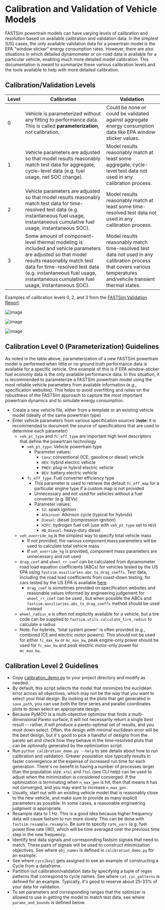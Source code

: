 # Calibration and Validation of Vehicle Models
FASTSim powertrain models can have varying levels of calibration and resolution based on available calibration and validation data. In the simplest (US) cases, the only available validation data for a powertrain model is the EPA "window sticker" energy consumption rates. However, there are also situations in which detailed dynamometer or on-road data is available for a particular vehicle, enabling much more detailed model calibration. This documentation is meant to summarize these various calibration levels and the tools available to help with more detailed calibration.

## Calibration/Validation Levels

| Level | Calibration | Validation | 
| --- | --- | --- | 
| 0 | Vehicle is parameterized without any fitting to performance data. This is called __parameterization__, not calibration.  | Could be none or could be validated against aggregate energy consumption data like EPA window sticker values. | 
| 1 | Vehicle parameters are adjusted so that model results reasonably match test data for aggregate, cycle-level data (e.g. fuel usage, net SOC change). | Model results reasonably match at least some aggregate, cycle-level test data not used in any calibration process. |
| 2 | Vehicle parameters are adjusted so that model results reasonably match test data for time-resolved test data (e.g. instantaneous fuel usage, instantaneous cumulative fuel usage, instantaneous SOC). | Model results reasonably match at least some time-resolved test data not used in any calibration process. |
| 3 | Some amount of component-level thermal modeling is included and vehicle parameters are adjusted so that model results reasonably match test data for time-resolved test data (e.g. instantaneous fuel usage, instantaneous cumulative fuel usage, instantaneous SOC). | Model results reasonably match time-resolved test data not used in any calibration process that covers various temperatures and/vehcile transient thermal states. |

Examples of calibration levels 0, 2, and 3 from the [FASTSim Validation Report](https://www.nrel.gov/docs/fy22osti/81097.pdf):

![image](https://github.com/NREL/fastsim/assets/4818940/1b7dae5d-b328-406e-9e2c-07abadff7a3a)

![image](https://github.com/NREL/fastsim/assets/4818940/530f6a15-8400-4618-a97a-da67609f6ecd)

![image](https://github.com/NREL/fastsim/assets/4818940/8483661f-dee4-4d59-9d69-e6d54dae0100)

## Calibration Level 0 (Parameterization) Guidelines
As noted in the table above, parameterization of a new FASTSim powertrain model is performed when little or no ground truth performance data is available for a specific vehicle. One example of this is if EPA window-sticker fuel economy data is the only available performance data. In this situation, it is recommended to parameterize a FASTSim powertrain model using the most reliable vehicle parameters from available information (e.g., specification websites). This helps to avoid overfitting and relies on the robustness of the FASTSim approach to capture the most important powertrain dynamics and to simulate energy consumption.

- Create a new vehicle file, either from a template or an existing vehicle model (ideally of the same powertrain type)
- Enter vehicle parameters from various specification sources (__note__: it is recommended to document the source of specifications that are used to determine each parameter)
  - `veh_pt_type` and `fc_eff_type` are important high level descriptors that define the powertrain technology
    - `veh_pt_type`: Vehicle powertrain type
      - Parameter values:
        - `Conv`: conventional (ICE, gasoline or diesel) vehicle
        - `HEV`: hybrid electric vehicle
        - `PHEV`: plug-in hybrid electric vehicle
        - `BEV`: battery electric vehicle
    - `fc_eff_type`: Fuel converter efficiency type
      - This parameter is used to retrieve the default `fc_eff_map` for a particular engine type if a custom map is not provided
      - Unnecessary and not used for vehicles without a fuel converter (e.g. BEVs)
      - Parameter values:
        - `SI`: spark ignition
        - `Atkinson`: Atkinson cycle (typical for hybrids)
        - `Diesel`: diesel (compression ignition)
        - `H2FC`: hydrogen fuel cell (use with `veh_pt_type` set to `HEV`)
        - `HD_Diesel`: heavy-duty diesel
  - `veh_override_kg` is the simplest way to specify total vehicle mass
    - If not provided, the various component mass parameters will be used to calculate total vehicle mass
    - If `veh_override_kg` is provided, component mass parameters are unnecessary and not used
  - `drag_coef` and `wheel_rr_coef` can be calculated from dynamometer road load equation coefficients (ABCs) for vehicles tested by the US EPA using `fastsim.auxiliaries.abc_to_drag_coeffs`. Test data, including the road load coefficients from coast-down testing, for cars tested by the US EPA is available [here](https://www.epa.gov/compliance-and-fuel-economy-data/data-cars-used-testing-fuel-economy).
    - `drag_coef` is sometimes provided on specification websites and reasonable values informed by engineering judgement for `wheel_rr_coef` can be used , but when possible the ABCs and `fastsim.auxiliaries.abc_to_drag_coeffs` method should be used instead
  - `wheel_radius_m` is often not explicitly available for a vehicle, but a tire code can be supplied to `fastsim.utils.calculate_tire_radius` to calculate a radius
  - Note: For hybrids, 'total system power' is often provided (e.g., combined ICE and electric motor powers). This should not be used for either `fc_max_kw` or `mc_max_kw`, peak engine-only power should be used for `fc_max_kw` and peak electric motor-only power for `mc_max_kw`.

## Calibration Level 2 Guidelines
- Copy
  [calibration_demo.py](https://github.com/NREL/fastsim/blob/fastsim-2/python/fastsim/demos/calibration_demo.py)
  to your project directory and modify as needed.
- By default, this script selects the model that minimizes the euclidean error across
  all objectives, which may not be the way that you want to select your final design.
  By looking at the plots that get generated in `save_path`, you can use both the time
  series and parallel coordinates plots to down select an appropriate design.
- Because PyMOO is a multi-objective optimizer that finds a multi-dimensional Pareto
  surface, it will not necessarily return a single _best_ result -- rather, it will
  produce a pareto-optimal set of results, and you must down select.  Often, the design
  with minimal euclidean error will be the best design, but it's good to pick a handful
  of designs from the pareto set and check how they behave in the time-resolved plots
  that can be optionally generated by the optimization script.
- Run `python calibration_demo.py --help` to see details about how to run calibration
  and validation. Greater population size typically results in faster convergence at the
  expense of increased run time for each generation.  There's no benefit in having a
  number of processes larger than the population size.  `xtol` and `ftol` (see CLI help)
  can be used to adjust when the minimization is considered converged.  If the
  optimization is terminating when `n_max_gen` is hit, then that means it has not
  converged, and you may want to increase `n_max_gen`.
- Usually, start out with an existing vehicle model that is reasonably close to the
  new vehicle, and make sure to provide as many explicit parameters as possible.  In
  some cases, a reasonable engineering judgment is appropriate.
- Resample data to 1 Hz.  This is a good idea because higher frequency data will cause
  fastsim to run more slowly.  This can be done with `fastsim.resample.resample`.  Be
  sure to specify `rate_vars` (e.g. fuel power flow rate [W]), which will be time
  averaged over the previous time step in the new frequency.
- Identify test data signals and corresponding fastsim signals that need to match.
  These pairs of signals will be used to construct minimization objectives.  See
  where `obj_names` is defined in `calibration_demo.py` for an example.
- See where `cycs[key]` gets assigned to see an example of constructing a Cycle from a dataframe.  
- Partition out calibration/validation data by specifying a tuple of  regex patterns
  that correspond to cycle names.  See where `cal_cyc_patterns` is defined for an
  example. Typically, it's good to reserve about 25-33% of your data for validation.  
- To set parameters and corresponding ranges that the optimizer is allowed to use in
  getting the model to match test data, see where `params_and_bounds` is defined
  below.  

